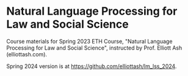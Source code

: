 # Natural Language Processing for Law and Social Science

Course materials for Spring 2023 ETH Course, "Natural Language Processing for Law and Social Science", instructed by Prof. Elliott Ash (elliottash.com).

Spring 2024 version is at https://github.com/elliottash/lm_lss_2024. 
